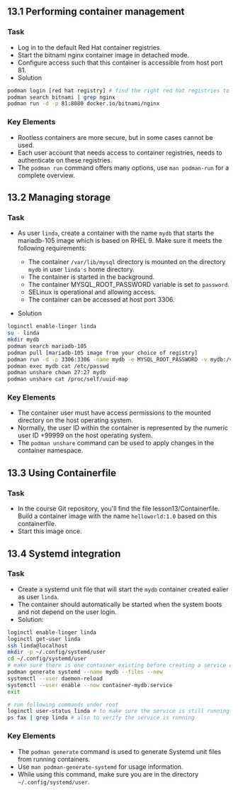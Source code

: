## 13.1 Performing container management
### Task
- Log in to the default Red Hat container registries.
- Start the bitnami nginx container image in detached mode.
- Configure access such that this container is accessible from host port 81.
- Solution
```bash
podman login [red hat registry] # find the right red hat registries to login
podman search bitnami | grep nginx
podman run -d -p 81:8080 docker.io/bitnami/nginx
```

### Key Elements
- Rootless containers are more secure, but in some cases cannot be used.
- Each user account that needs access to container registries, needs to authenticate on these registries.
- The `podman run` command offers many options, use `man podman-run` for a complete overview.

## 13.2 Managing storage
### Task
- As user `linda`, create a container with the name `mydb` that starts the mariadb-105 image which is based on RHEL 9. Make sure it meets the following requirements:
    - The container `/var/lib/mysql` directory is mounted on the directory `mydb` in user `linda's` home directory.
    - The container is started in the background.
    - The container MYSQL_ROOT_PASSWORD variable is set to `password`.
    - SELinux is operational and allowing access.
    - The container can be accessed at host port 3306.

- Solution
```bash
loginctl enable-linger linda
su - linda
mkdir mydb
podman search mariadb-105
podman pull [mariadb-105 image from your choice of registry]
podman run -d -p 3306:3306 -name mydb -e MYSQL_ROOT_PASSWORD -v mydb:/var/lib/mysql:Z registry/mariadb-105
podman exec mydb cat /etc/passwd
podman unshare chown 27:27 mydb
podman unshare cat /proc/self/uuid-map
```

### Key Elements
- The container user must have access permissions to the mounted directory on the host operating system.
- Normally, the user ID within the container is represented by the numeric user ID +99999 on the host operating system.
- The `podman unshare` command can be used to apply changes in the container namespace.

## 13.3 Using Containerfile
### Task
- In the course Git repository, you'll find the file lesson13/Containerfile. Build a container image with the name `helloworld:1.0` based on this containerfile.
- Start this image once.

## 13.4 Systemd integration
### Task
- Create a systemd unit file that will start the `mydb` container created ealier as user `linda`.
- The container should automatically be started when the system boots and not depend on the user login.
- Solution:

```bash
loginctl enable-linger linda
loginctl get-user linda
ssh linda@localhost
mkdir -p ~/.config/systemd/user
cd ~/.config/systemd/user 
# make sure there is one container existing before creating a service config file.
podman generate systemd --name mydb --files --new
systemctl --user daemon-reload
systemctl --user enable --now container-mydb.service
exit

# run following commands under root
loginctl user-status linda # to make sure the service is still running after linda logging out
ps fax | grep linda # also to verify the service is running
```

### Key Elements
- The `podman generate` command is used to generate Systemd unit files from running containers.
- Use `man podman-generate-systemd` for usage information.
- While using this command, make sure you are in the directory `~/.config/systemd/user`.